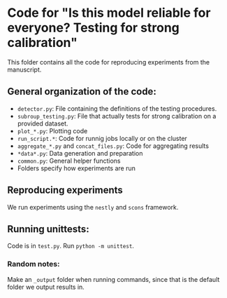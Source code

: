 # Code for "Is this model reliable for everyone? Testing for strong calibration"

This folder contains all the code for reproducing experiments from the manuscript.

## General organization of the code:
* `detector.py`: File containing the definitions of the testing procedures.
* `subroup_testing.py`: File that actually tests for strong calibration on a provided dataset.
* `plot_*.py`: Plotting code
* `run_script.*`: Code for runnig jobs locally or on the cluster
* `aggregate_*.py` and `concat_files.py`: Code for aggregating results
* `*data*.py`: Data generation and preparation
* `common.py`: General helper functions
* Folders specify how experiments are run

## Reproducing experiments
We run experiments using the `nestly` and `scons` framework.

## Running unittests:
Code is in `test.py`. Run `python -m unittest`.

### Random notes:
Make an `_output` folder when running commands, since that is the default folder we output results in.
